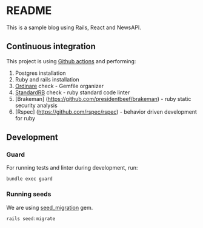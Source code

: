 # README

This is a sample blog using Rails, React and NewsAPI.
## Continuous integration

This project is using [Github actions](https://github.com/mauriciohodinkee/infinite_blog/actions) and performing:
1. Postgres installation
2. Ruby and rails installation
3. [Ordinare](https://github.com/nikolalsvk/ordinare) check - Gemfile organizer
4. [StandardRB](https://github.com/testdouble/standard) check - ruby standard code linter
5. [Brakeman] (https://github.com/presidentbeef/brakeman) - ruby static security analysis
6. [Rspec] (https://github.com/rspec/rspec) - behavior driven development for ruby

## Development

### Guard

For running tests and linter during development, run:

`bundle exec guard`
### Running seeds

We are using [seed_migration](https://github.com/harrystech/seed_migration) gem.

`rails seed:migrate`
